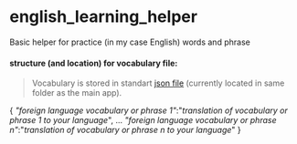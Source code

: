 # english_learning_helper
Basic helper for practice (in my case English) words and phrase

#### structure (and location) for vocabulary file:
> Vocabulary is stored in standart [json file](https://www.w3schools.com/js/js_json_intro.asp) (currently located in same folder as the main app).

{
    _"foreign language vocabulary or phrase 1"_:"_translation of vocabulary or phrase 1 to your language_",
    ...
    _"foreign language vocabulary or phrase n"_:"_translation of vocabulary or phrase n to your language_"
}

